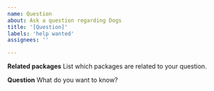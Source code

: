 ```yaml
---
name: Question
about: Ask a question regarding Dogs
title: '[Question]'
labels: 'help wanted'
assignees: ''

---
```


**Related packages**
List which packages are related to your question.

**Question**
What do you want to know?